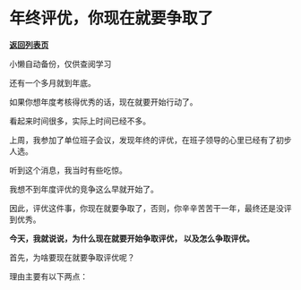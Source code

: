 # 年终评优，你现在就要争取了

[**返回列表页**](/gzh/费曼的小茶馆)

小懒自动备份，仅供查阅学习

还有一个多月就到年底。

如果你想年度考核得优秀的话，现在就要开始行动了。  

看起来时间很多，实际上时间已经不多。  

上周，我参加了单位班子会议，发现年终的评优，在班子领导的心里已经有了初步人选。

听到这个消息，我当时有些吃惊。

我想不到年度评优的竞争这么早就开始了。

因此，评优这件事，你现在就要争取了，否则，你辛辛苦苦干一年，最终还是没评到优秀。

**今天，我就说说，为什么现在就要开始争取评优， 以及怎么争取评优。**

首先，为啥要现在就要争取评优呢？

理由主要有以下两点：  

